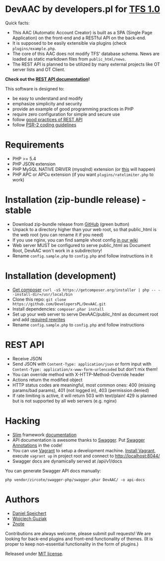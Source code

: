DevAAC by developers.pl for [TFS 1.0](https://github.com/otland/forgottenserver)
=====
Quick facts:

* This AAC (Automatic Account Creator) is built as a SPA (Single Page Application) on the front-end and a RESTful API on the back-end.
* It is supposed to be easily extensible via plugins (check ```plugins/example.php```.
* The core of this AAC does not modify TFS' database schema. News are loaded as static markdown files from ```public_html/news```.
* The REST API is planned to be utilized by many external projects like OT server lists and OT Client.


__Check out the [REST API documentation](http://developerspl.github.io/DevAAC)!__

This software is designed to:

* be easy to understand and modify
* emphasize simplicity and security
* provide an example of good programming practices in PHP
* require zero configuration for simple and secure use
* follow [good practices of REST API](http://www.vinaysahni.com/best-practices-for-a-pragmatic-restful-api)
* follow [PSR-2 coding guidelines](http://www.php-fig.org/psr/psr-2/)

Requirements
=====
* PHP >= 5.4
* PHP JSON extension
* PHP MySQL NATIVE DRIVER (mysqlnd) extension (or [this](http://forumsarchive.laravel.io/viewtopic.php?pid=58151) will happen)
* PHP APC or APCu extension (if you want ```plugins/ratelimiter.php``` to work)

Installation (zip-bundle release) - stable
=====
* Download zip-bundle release from [GitHub](https://github.com/DevelopersPL/DevAAC/releases) (green button)
* Unpack to a directory higher than your web root, so that public_html is the web root (you can rename it if you need)
* If you use nginx, you can find sample vhost config [in our wiki](https://github.com/DevelopersPL/DevAAC/wiki)
* Web server MUST be configured to serve public_html as Document Root, DevAAC won't work in a subdirectory!
* Rename ```config.sample.php``` to ```config.php``` and follow instructions in it

Installation (development)
=====
* [Get composer](https://getcomposer.org/download) ```curl -sS https://getcomposer.org/installer | php -- --install-dir=/usr/local/bin```
* Clone this repo: ```git clone https://github.com/DevelopersPL/DevAAC.git```
* Install dependencies: ```composer.phar install```
* Set up your web server to serve DevAAC/public_html as document root and add [required rewrites](https://github.com/DevelopersPL/DevAAC/wiki)
* Rename ```config.sample.php``` to ```config.php``` and follow instructions

REST API
=====
* Receive JSON
* Send JSON with ```Content-Type: application/json``` or form input with ```Content-Type: application/x-www-form-urlencoded``` but don't mix them!
* You can override method with X-HTTP-Method-Override header
* Actions return the modified object
* HTTP status codes are meaningful, most common ones: 400 (missing params/bad params), 401 (not logged in), 403 (permission denied)
* If rate limiting is active, it will return 503 with text/plain! 429 is planned but is not supported by all web servers (e.g. nginx)

Hacking
=====
* [Slim](http://slimframework.com) framework [documentation](http://docs.slimframework.com/)
* API documentation is awesome thanks to [Swagger](https://helloreverb.com/developers/swagger). Put [Swagger Annotations](http://zircote.com/swagger-php/annotations.html) in the code!
* You can use [Vagrant](http://www.vagrantup.com/) to setup a development machine. [Install Vagrant](http://www.vagrantup.com/downloads), execute ```vagrant up``` in project root and connect to [http://localhost:8044/](http://localhost:8044/)
* Swagger docs are dynamically served at /api/v1/docs

You can generate Swagger API docs manually:
```
php vendor/zircote/swagger-php/swagger.phar DevAAC/ -o api-docs
```

Authors
=====
* [Daniel Speichert](https://github.com/DSpeichert)
* [Wojciech Guziak](https://github.com/mrwogu)
* [Znote](https://github.com/Znote)

Contributions are always welcome, please submit pull requests!
We are looking for back-end plugins and front-end functionality of themes.
(It is proper to keep non-essential functionality in the form of plugins.)

Released under [MIT license](LICENSE).
